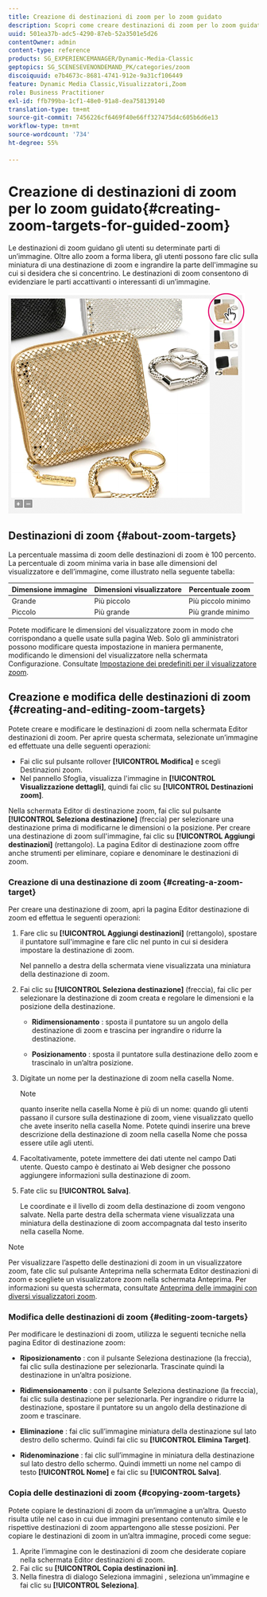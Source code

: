 ```yaml
---
title: Creazione di destinazioni di zoom per lo zoom guidato
description: Scopri come creare destinazioni di zoom per lo zoom guidato.
uuid: 501ea37b-adc5-4290-87eb-52a3501e5d26
contentOwner: admin
content-type: reference
products: SG_EXPERIENCEMANAGER/Dynamic-Media-Classic
geptopics: SG_SCENESEVENONDEMAND_PK/categories/zoom
discoiquuid: e7b4673c-8681-4741-912e-9a31cf106449
feature: Dynamic Media Classic,Visualizzatori,Zoom
role: Business Practitioner
exl-id: ffb799ba-1cf1-48e0-91a8-dea758139140
translation-type: tm+mt
source-git-commit: 7456226cf6469f40e66ff327475d4c605b6d6e13
workflow-type: tm+mt
source-wordcount: '734'
ht-degree: 55%

---
```


# Creazione di destinazioni di zoom per lo zoom guidato{#creating-zoom-targets-for-guided-zoom}

Le destinazioni di zoom guidano gli utenti su determinate parti di un’immagine. Oltre allo zoom a forma libera, gli utenti possono fare clic sulla miniatura di una destinazione di zoom e ingrandire la parte dell&#39;immagine su cui si desidera che si concentrino. Le destinazioni di zoom consentono di evidenziare le parti accattivanti o interessanti di un’immagine.

![Creazione di destinazioni di zoom per lo zoom guidato](/help/assets/zo_guided_zoom.png)

## Destinazioni di zoom {#about-zoom-targets}

La percentuale massima di zoom delle destinazioni di zoom è 100 percento. La percentuale di zoom minima varia in base alle dimensioni del visualizzatore e dell’immagine, come illustrato nella seguente tabella:

| Dimensione immagine | Dimensioni visualizzatore | Percentuale zoom  |
|--- |--- |--- |
| Grande | Più piccolo | Più piccolo minimo |
| Piccolo | Più grande | Più grande minimo |

Potete modificare le dimensioni del visualizzatore zoom in modo che corrispondano a quelle usate sulla pagina Web. Solo gli amministratori possono modificare questa impostazione in maniera permanente, modificando le dimensioni del visualizzatore nella schermata Configurazione. Consultate [Impostazione dei predefiniti per il visualizzatore zoom](setting-zoom-viewer-presets.md#setting_up_zoom_viewer_presets).

## Creazione e modifica delle destinazioni di zoom  {#creating-and-editing-zoom-targets}

Potete creare e modificare le destinazioni di zoom nella schermata Editor destinazioni di zoom. Per aprire questa schermata, selezionate un’immagine ed effettuate una delle seguenti operazioni:

* Fai clic sul pulsante rollover **[!UICONTROL Modifica]** e scegli Destinazioni zoom.
* Nel pannello Sfoglia, visualizza l&#39;immagine in **[!UICONTROL Visualizzazione dettagli]**, quindi fai clic su **[!UICONTROL Destinazioni zoom]**.

Nella schermata Editor di destinazione zoom, fai clic sul pulsante **[!UICONTROL Seleziona destinazione]** (freccia) per selezionare una destinazione prima di modificarne le dimensioni o la posizione. Per creare una destinazione di zoom sull&#39;immagine, fai clic su **[!UICONTROL Aggiungi destinazioni]** (rettangolo). La pagina Editor di destinazione zoom offre anche strumenti per eliminare, copiare e denominare le destinazioni di zoom.

### Creazione di una destinazione di zoom {#creating-a-zoom-target}

Per creare una destinazione di zoom, apri la pagina Editor destinazione di zoom ed effettua le seguenti operazioni:

1. Fare clic su **[!UICONTROL Aggiungi destinazioni]** (rettangolo), spostare il puntatore sull&#39;immagine e fare clic nel punto in cui si desidera impostare la destinazione di zoom.

   Nel pannello a destra della schermata viene visualizzata una miniatura della destinazione di zoom.

1. Fai clic su **[!UICONTROL Seleziona destinazione]** (freccia), fai clic per selezionare la destinazione di zoom creata e regolare le dimensioni e la posizione della destinazione.

   * **Ridimensionamento** : sposta il puntatore su un angolo della destinazione di zoom e trascina per ingrandire o ridurre la destinazione.

   * **Posizionamento** : sposta il puntatore sulla destinazione dello zoom e trascinalo in un’altra posizione.

1. Digitate un nome per la destinazione di zoom nella casella Nome.

   >[!NOTE]
   >
   >quanto inserite nella casella Nome è più di un nome: quando gli utenti passano il cursore sulla destinazione di zoom, viene visualizzato quello che avete inserito nella casella Nome. Potete quindi inserire una breve descrizione della destinazione di zoom nella casella Nome che possa essere utile agli utenti.

1. Facoltativamente, potete immettere dei dati utente nel campo Dati utente. Questo campo è destinato ai Web designer che possono aggiungere informazioni sulla destinazione di zoom.
1. Fate clic su **[!UICONTROL Salva]**.

   Le coordinate e il livello di zoom della destinazione di zoom vengono salvate. Nella parte destra della schermata viene visualizzata una miniatura della destinazione di zoom accompagnata dal testo inserito nella casella Nome.

>[!NOTE]
>
>Per visualizzare l’aspetto delle destinazioni di zoom in un visualizzatore zoom, fate clic sul pulsante Anteprima nella schermata Editor destinazioni di zoom e scegliete un visualizzatore zoom nella schermata Anteprima. Per informazioni su questa schermata, consultate [Anteprima delle immagini con diversi visualizzatori zoom](previewing-image-assets-different-zoom.md#previewing_image_assets_with_different_zoom_viewers).

### Modifica delle destinazioni di zoom  {#editing-zoom-targets}

Per modificare le destinazioni di zoom, utilizza le seguenti tecniche nella pagina Editor di destinazione zoom:

* **Riposizionamento** : con il pulsante Seleziona destinazione (la freccia), fai clic sulla destinazione per selezionarla. Trascinate quindi la destinazione in un’altra posizione.

* **Ridimensionamento** : con il pulsante Seleziona destinazione (la freccia), fai clic sulla destinazione per selezionarla. Per ingrandire o ridurre la destinazione, spostare il puntatore su un angolo della destinazione di zoom e trascinare.

* **Eliminazione** : fai clic sull’immagine miniatura della destinazione sul lato destro dello schermo. Quindi fai clic su **[!UICONTROL Elimina Target]**.

* **Ridenominazione** : fai clic sull’immagine in miniatura della destinazione sul lato destro dello schermo. Quindi immetti un nome nel campo di testo **[!UICONTROL Nome]** e fai clic su **[!UICONTROL Salva]**.

### Copia delle destinazioni di zoom {#copying-zoom-targets}

Potete copiare le destinazioni di zoom da un’immagine a un’altra. Questo risulta utile nel caso in cui due immagini presentano contenuto simile e le rispettive destinazioni di zoom appartengono alle stesse posizioni. Per copiare le destinazioni di zoom in un’altra immagine, procedi come segue:

1. Aprite l’immagine con le destinazioni di zoom che desiderate copiare nella schermata Editor destinazioni di zoom. 
1. Fai clic su **[!UICONTROL Copia destinazioni in]**.
1. Nella finestra di dialogo Seleziona immagini , seleziona un’immagine e fai clic su **[!UICONTROL Seleziona]**.
